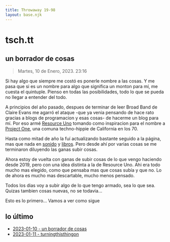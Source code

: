 ```yaml
---
title: Throwaway 19-98
layout: base.njk
---
```

# tsch.tt

## un borrador de cosas

> Martes, 10 de Enero, 2023. 23:16

Si hay algo que siempre me costó es ponerle nombre a las cosas. Y me pasa que si es un nombre para algo que significa un monton para mí, me cuesta el quintuple. Pienso en todas las posibilidades, todo lo que se pueda no llegar a entender del todo.

A principios del año pasado, despues de terminar de leer Broad Band de Claire Evans me agarró el ataque -que ya venia pensando de hace rato gracias a blogs de programacion y esas cosas- de hacerme un blog para mí. Por eso armé [Resource Uno](https://resourceuno.netlify.app) tomando como inspiracion para el nombre a [Project One](https://en.wikipedia.org/wiki/Project_One_(San_Francisco)), una comuna techno-hippie de California en los 70.

Hasta como mitad de año la fuí actualizando bastante seguido a la página, mas que nada en [sonido](https://resourceuno.netlify.app/sonido/) y [libros](https://resourceuno.netlify.app/libros/). Pero desde ahí por varias cosas se me terminaron diluyendo las ganas subir cosas.

Ahora estoy de vuelta con ganas de subir cosas de lo que vengo haciendo desde 2019, pero con una idea distinta a la de Resource Uno. Ahi era todo mucho mas elegido, como que pensaba mas que cosas subía y que no. Lo de ahora es mucho mas descartable, mucho menos pensado. 

Todos los dias voy a subir algo de lo que tengo armado, sea lo que sea. Quizas tambien cosas nuevas, no se todavia...

Esto es lo primero... Vamos a ver como sigue

## lo último

- [2023-01-10 - un borrador de cosas](./un-borrador-de-cosas)
- [2023-01-11 - turningthisthingon](./turningthisthingon)